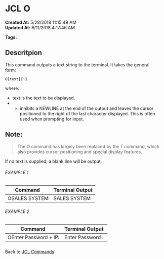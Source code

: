 # JCL O

**Created At:** 5/28/2018 11:15:49 AM  
**Updated At:** 6/11/2018 4:17:46 AM  

**Tags:**
<badge text='output' vertical='middle' />
<badge text='jcl' vertical='middle' />

## Descritpion 

This command outputs a text string to the terminal. It takes the general form:

```
O{text}{+}
```

where:

- text is the text to be displayed.
- + inhibits a NEWLINE at the end of the output and leaves the cursor positioned to the right of the last character displayed. This is often used when prompting for input.




## Note: 


> The O command has largely been replaced by the T command, which also provides cursor positioning and special display features.


If no text is supplied, a blank line will be output.



###### EXAMPLE 1


| Command  | Terminal Output |
| --- | --- |
| OSALES SYSTEM<br> | SALES SYSTEM<br> |




###### EXAMPLE 2


| Command  | Terminal Output  |
| --- | --- |
| OEnter Password + IP:<br> | Enter Password :<br> |


### 


Back to [JCL Commands](jcl-commands)
